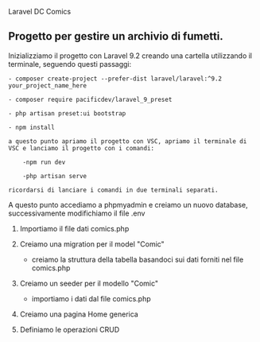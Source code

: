 Laravel DC Comics

## Progetto per gestire un archivio di fumetti.

Inizializziamo il progetto con Laravel 9.2 creando una cartella utilizzando il terminale, seguendo questi passaggi:

    - composer create-project --prefer-dist laravel/laravel:^9.2 your_project_name_here

    - composer require pacificdev/laravel_9_preset

    - php artisan preset:ui bootstrap

    - npm install 

    a questo punto apriamo il progetto con VSC, apriamo il terminale di VSC e lanciamo il progetto con i comandi:

        -npm run dev

        -php artisan serve

    ricordarsi di lanciare i comandi in due terminali separati.

A questo punto accediamo a phpmyadmin e creiamo un nuovo database, successivamente modifichiamo il file .env        

1. Importiamo il file dati comics.php

2. Creiamo una migration per il model "Comic"

    - creiamo la struttura della tabella basandoci sui dati forniti nel file comics.php

3. Creiamo un seeder per il modello "Comic"

    - importiamo i dati dal file comics.php

4. Creiamo una pagina Home generica

5. Definiamo le operazioni CRUD
